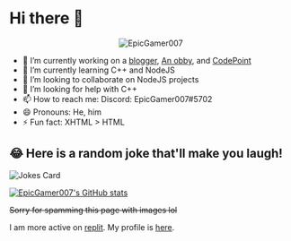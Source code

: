 # Hi there 👋

<!--
**EpicGamer007/EpicGamer007** is a ✨ _special_ ✨ repository because its `README.md` (this file) appears on your GitHub profile.

Here are some ideas to get you started:

-->

<p align="center"> <img src="https://komarev.com/ghpvc/?username=EpicGamer007" alt="EpicGamer007"/> </p> 

- 🔭 I’m currently working on a [blogger](https://replit.com/@EpicGamer007/blogger), [An obby](https://replit.com/@EpicGamer007/3js), and [CodePoint](https://replit.com/@xxpertHacker/CodePoint)
- 🌱 I’m currently learning C++ and NodeJS
- 👯 I’m looking to collaborate on NodeJS projects
- 🤔 I’m looking for help with C++
- 📫 How to reach me: Discord: EpicGamer007#5702
- 😄 Pronouns: He, him
- ⚡ Fun fact: XHTML > HTML

## 😂 Here is a random joke that'll make you laugh!
![Jokes Card](https://readme-jokes.vercel.app/api)

[![EpicGamer007's GitHub stats](https://github-readme-stats.vercel.app/api?username=EpicGamer007&theme=dark)](https://github.com/anuraghazra/github-readme-stats)

~~Sorry for spamming this page with images lol~~

I am more active on [replit](https://replit.com). My profile is [here](https://repl.it/@EpicGamer007).
